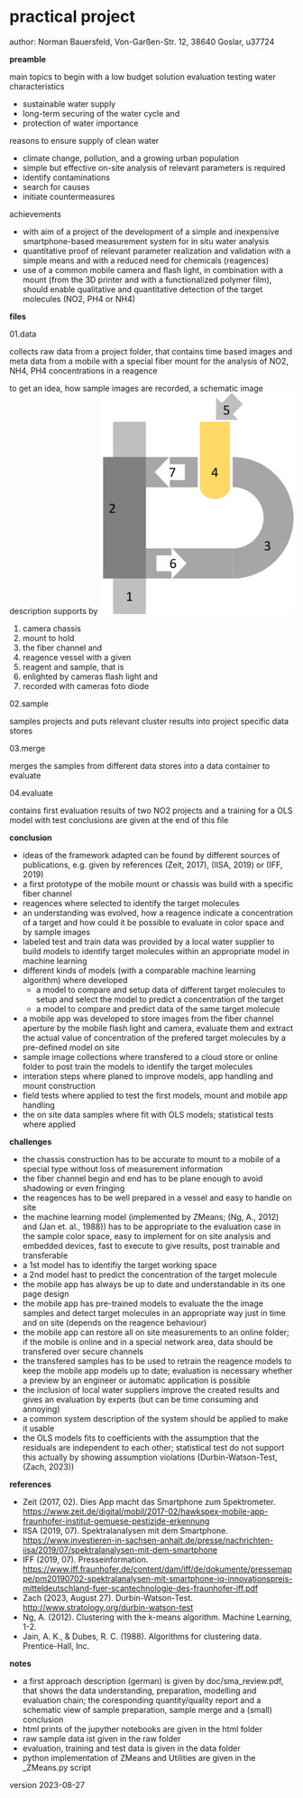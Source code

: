 # practical project

author: Norman Bauersfeld, Von-Garßen-Str. 12, 38640 Goslar, u37724

**preamble**

main topics to begin with a low budget solution evaluation testing water characteristics

- sustainable water supply
- long-term securing of the water cycle and
- protection of water importance

reasons to ensure supply of clean water

- climate change, pollution, and a growing urban population
- simple but effective on-site analysis of relevant parameters is required
- identify contaminations
- search for causes
- initiate countermeasures

achievements

- with aim of a project of the development of a simple and inexpensive smartphone-based measurement system for in situ water analysis
- quantitative proof of relevant parameter realization and validation with a simple means and with a reduced need for chemicals (reagences)
- use of a common mobile camera and flash light, in combination with a mount (from the 3D printer and with a functionalized polymer film), should enable qualitative and quantitative detection of the target molecules (NO2, PH4 or NH4)

**files**

01.data

collects raw data from a project folder, that contains time based images and meta data from a mobile
with a special fiber mount for the analysis of NO2, NH4, PH4 concentrations in a reagence

to get an idea, how sample images are recorded, a schematic image description supports by
![](doc/media/aperture.png)

1) camera chassis
2) mount to hold
3) the fiber channel and
4) reagence vessel with a given
5) reagent and sample, that is
6) enlighted by cameras flash light and
7) recorded with cameras foto diode

02.sample

samples projects and puts relevant cluster results into project specific data stores

03.merge

merges the samples from different data stores into a data container to evaluate

04.evaluate

contains first evaluation results of two NO2 projects and a training for a OLS model with test
conclusions are given at the end of this file

**conclusion**

* ideas of the framework adapted can be found by different sources of publications, e.g. given by references (Zeit, 2017), (IISA, 2019) or (IFF, 2019)
* a first prototype of the mobile mount or chassis was build with a specific fiber channel
* reagences where selected to identify the target molecules
* an understanding was evolved, how a reagence indicate a concentration of a target and how could it be possible to evaluate in color space and by sample images
* labeled test and train data was provided by a local water supplier to build models to identify target molecules within an appropriate model in machine learning
* different kinds of models (with a comparable machine learning algorithm) where developed
  * a model to compare and setup data of different target molecules to setup and select the model to predict a concentration of the target
  * a model to compare and predict data of the same target molecule
* a mobile app was developed to store images from the fiber channel aperture by the mobile flash light and camera, evaluate them and extract the actual value of concentration of the prefered target molecules by a pre-defined model on site
* sample image collections where transfered to a cloud store or online folder to post train the models to identify the target molecules
* interation steps where planed to improve models, app handling and mount construction
* field tests where applied to test the first models, mount and mobile app handling
* the on site data samples where fit with OLS models; statistical tests where applied

**challenges**

* the chassis construction has to be accurate to mount to a mobile of a special type without loss of measurement information
* the fiber channel begin and end has to be plane enough to avoid shadowing or even fringing
* the reagences has to be well prepared in a vessel and easy to handle on site
* the machine learning model (implemented by ZMeans; (Ng, A., 2012) and (Jan et. al., 1988)) has to be appropriate to the evaluation case in the sample color space, easy to implement for on site analysis and embedded devices, fast to execute to give results, post trainable and transferable
* a 1st model has to identifiy the target working space
* a 2nd model hast to predict the concentration of the target molecule
* the mobile app has always be up to date and understandable in its one page design
* the mobile app has pre-trained models to evaluate the the image samples and detect target molecules in an appropriate way just in time and on site (depends on the reagence behaviour)
* the mobile app can restore all on site measurements to an online folder; if the mobile is online and in a special network area, data should be transfered over secure channels
* the transfered samples has to be used to retrain the reagence models to keep the mobile app models up to date;
  evaluation is necessary whether a preview by an engineer or automatic application is possible
* the inclusion of local water suppliers improve the created results and gives an evaluation by experts
  (but can be time consuming and annoying)
* a common system description of the system should be applied to make it usable
* the OLS models fits to coefficients with the assumption that the residuals are independent to each other; statistical test do not support this actually by showing assumption violations (Durbin-Watson-Test, (Zach, 2023))

**references**

- Zeit (2017, 02). Dies App macht das Smartphone zum Spektrometer. https://www.zeit.de/digital/mobil/2017-02/hawkspex-mobile-app-fraunhofer-institut-gemuese-pestizide-erkennung
- IISA (2019, 07). Spektralanalysen mit dem Smartphone. https://www.investieren-in-sachsen-anhalt.de/presse/nachrichten-iisa/2019/07/spektralanalysen-mit-dem-smartphone
- IFF (2019, 07). Presseinformation. https://www.iff.fraunhofer.de/content/dam/iff/de/dokumente/pressemappe/pm20190702-spektralanalysen-mit-smartphone-iq-innovationspreis-mitteldeutschland-fuer-scantechnologie-des-fraunhofer-iff.pdf
- Zach (2023, August 27). Durbin-Watson-Test. http://www.stratology.org/durbin-watson-test
- Ng, A. (2012). Clustering with the k-means algorithm. Machine Learning, 1-2.
- Jain, A. K., & Dubes, R. C. (1988). Algorithms for clustering data. Prentice-Hall, Inc.

**notes**

- a first approach description (german) is given by doc/sma_review.pdf,
  that shows the data understanding, preparation, modelling and evaluation chain;
  the coresponding quantity/quality report and a schematic view of sample preparation,
  sample merge and a (small) conclusion
- html prints of the jupyther notebooks are given in the html folder
- raw sample data ist given in the raw folder
- evaluation, training and test data is given in the data folder
- python implementation of ZMeans and Utilities are given in the _ZMeans.py script

version 2023-08-27
